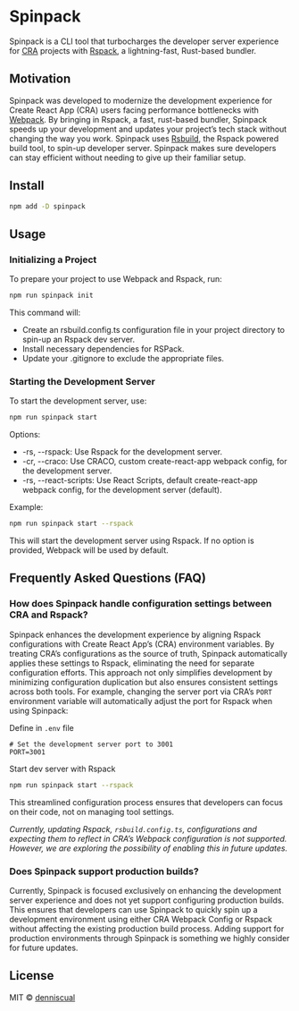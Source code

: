 # Spinpack

Spinpack is a CLI tool that turbocharges the developer server experience for [CRA](https://create-react-app.dev/) projects with [Rspack](https://www.rspack.dev/), a lightning-fast, Rust-based bundler.

## Motivation

Spinpack was developed to modernize the development experience for Create React App (CRA) users facing performance bottlenecks with [Webpack](https://webpack.js.org/). By bringing in Rspack, a fast, rust-based bundler, Spinpack speeds up your development and updates your project’s tech stack without changing the way you work. Spinpack uses [Rsbuild](https://rsbuild.dev/), the Rspack powered build tool, to spin-up developer server. Spinpack makes sure developers can stay efficient without needing to give up their familiar setup.

## Install

```bash
npm add -D spinpack
```

## Usage

### Initializing a Project

To prepare your project to use Webpack and Rspack, run:

```bash
npm run spinpack init
```

This command will:

- Create an rsbuild.config.ts configuration file in your project directory to spin-up an Rspack dev server.
- Install necessary dependencies for RSPack.
- Update your .gitignore to exclude the appropriate files.

### Starting the Development Server

To start the development server, use:

```bash
npm run spinpack start
```

Options:

- -rs, --rspack: Use Rspack for the development server.
- -cr, --craco: Use CRACO, custom create-react-app webpack config, for the development server.
- -rs, --react-scripts: Use React Scripts, default create-react-app webpack config, for the development server (default).

Example:

```bash
npm run spinpack start --rspack
```

This will start the development server using Rspack. If no option is provided, Webpack will be used by default.

## Frequently Asked Questions (FAQ)

### How does Spinpack handle configuration settings between CRA and Rspack?

Spinpack enhances the development experience by aligning Rspack configurations with Create React App’s (CRA) environment variables. By treating CRA’s configurations as the source of truth, Spinpack automatically applies these settings to Rspack, eliminating the need for separate configuration efforts. This approach not only simplifies development by minimizing configuration duplication but also ensures consistent settings across both tools. For example, changing the server port via CRA’s `PORT` environment variable will automatically adjust the port for Rspack when using Spinpack:

Define in `.env` file

```
# Set the development server port to 3001
PORT=3001
```

Start dev server with Rspack

```bash
npm run spinpack start --rspack
```

This streamlined configuration process ensures that developers can focus on their code, not on managing tool settings.

_Currently, updating Rspack, `rsbuild.config.ts`, configurations and expecting them to reflect in CRA’s Webpack configuration is not supported. However, we are exploring the possibility of enabling this in future updates._

### Does Spinpack support production builds?

Currently, Spinpack is focused exclusively on enhancing the development server experience and does not yet support configuring production builds. This ensures that developers can use Spinpack to quickly spin up a development environment using either CRA Webpack Config or Rspack without affecting the existing production build process. Adding support for production environments through Spinpack is something we highly consider for future updates.

## License

MIT © [denniscual](https://github.com/denniscual/spinpack/blob/master/LICENSE.MD)
